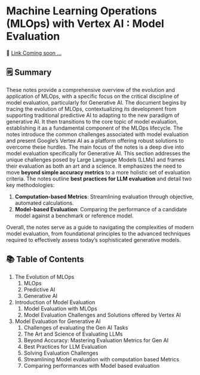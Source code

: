 # Machine Learning Operations (MLOps) with Vertex AI : Model Evaluation

📘 <a href='#'> Link Coming soon ...</a> 


## 🗒️ Summary
These notes provide a comprehensive overview of the evolution and application of MLOps, with a specific focus on the critical discipline of model evaluation, particularly for Generative AI.
The document begins by tracing the evolution of MLOps, contextualizing its development from supporting traditional predictive AI to adapting to the new paradigm of generative AI.
It then transitions to the core topic of model evaluation, establishing it as a fundamental component of the MLOps lifecycle. The notes introduce the common challenges associated with model evaluation and present Google’s Vertex AI as a platform offering robust solutions to overcome these hurdles.
The main focus of the notes is a deep dive into model evaluation specifically for Generative AI. This section addresses the unique challenges posed by Large Language Models (LLMs) and frames their evaluation as both an art and a science. It emphasizes the need to move **beyond simple accuracy metrics** to a more holistic set of evaluation criteria. The notes outline **best practices for LLM evaluation** and detail two key methodologies:

1. **Computation-based Metrics**: Streamlining evaluation through objective, automated calculations. 
2. **Model-based Evaluation**: Comparing the performance of a candidate model against a benchmark or reference model.

Overall, the notes serve as a guide to navigating the complexities of modern model evaluation, from foundational principles to the advanced techniques required to effectively assess today’s sophisticated generative models.

## 📚 Table of Contents

1. The Evolution of MLOps 
   1. MLOps
   2. Predictive AI
   3. Generative AI
2. Introduction of Model Evaluation
   1. Model Evaluation with MLOps
   2. Model Evaluation Challenges and Solutions offered by Vertex AI
3. Model Evaluation for Generative AI
   1. Challenges of evaluating the Gen AI Tasks
   2. The Art and Science of Evaluating LLMs
   3. Beyond Accuracy: Mastering Evaluation Metrics for Gen AI
   4. Best Practices for LLM Evaluation
   5. Solving Evaluation Challenges
   6. Streamlining Model evaluation with computation based Metrics
   7. Comparing performances with Model based evaluation
   
